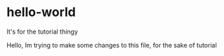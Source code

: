 # hello-world
It's for the tutorial thingy

Hello, Im trying to make some changes to this file, for the sake of tutorial
